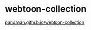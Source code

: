 # webtoon-collection

[pandaaan.github.io/webtoon-collection](https://pandaaan.github.io/webtoon-collection)
